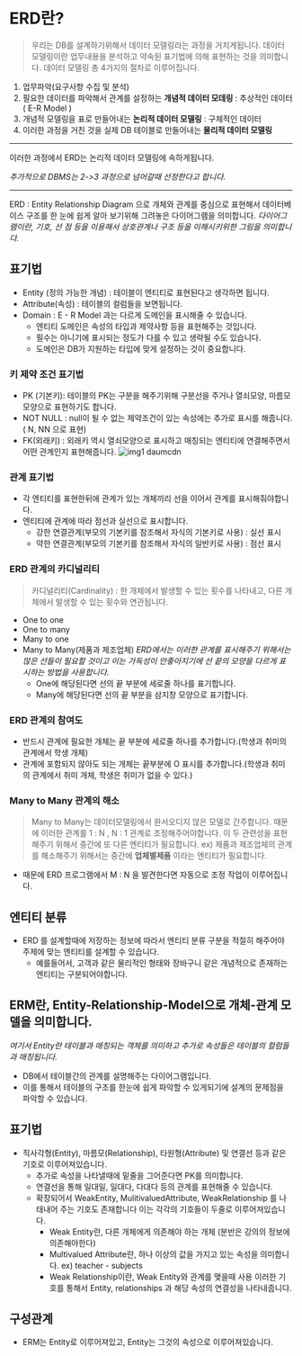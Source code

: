 # ERD란?
>우리는 DB를 설계하기위해서 데이터 모델링라는 과정을 거치게됩니다.  데이터 모델링이란 업무내용을 분석하고 약속된 표기법에 의해 표현하는 것을 의미합니다.
데이터 모델링 총 4가지의 절차로 이루어집니다.

1. 업무파악(요구사항 수집 및 분석)
2. 필요한 데이터를 파악해서 관계를 설정하는 **개념적 데이터 모데링** : 추상적인 데이터( E-R Model )
3. 개념적 모델링을 표로 만들어내는 **논리적 데이터 모델링** : 구체적인 데이터
4. 이러한 과정을 거친 것을 실제 DB 테이블로 만들어내는 **물리적 데이터 모델링**
---
이러한 과정에서 ERD는 논리적 데이터 모델링에 속하게됩니다.

_추가적으로 DBMS는 2->3 과정으로 넘어갈때 선정한다고 합니다._

---

ERD : Entity Relationship Diagram 으로 개체와 관계를 중심으로 표현해서 데이터베이스 구조를 한 눈에 쉽게 알아 보기위해 그려놓은 다이어그램을 의미합니다. 
_다이어그램이란, 기호, 선 점 등을 이용해서 상호관계나 구조 등을 이해시키위한 그림을 의미합니다._
## 표기법
- Entity (정의 가능한 개념) : 테이블이 엔티티로 표현된다고 생각하면 됩니다.
- Attribute(속성) : 테이블의 컬럼들을 보면됩니다.
- Domain : E - R Model 과는 다르게 도메인을 표시해줄 수 있습니다.
  - 엔티티 도메인은 속성의 타입과 제약사항 등을 표현해주는 것입니다.
  - 필수는 아니기에 표시되는 정도가 다를 수 있고 생략될 수도 있습니다.
  - 도메인은 DB가 지원하는 타입에 맞게 설정하는 것이 중요합니다.
### 키 제약 조건 표기법
- PK (기본키): 테이블의 PK는 구분을 해주기위해 구분선을 주거나 열쇠모양, 마름모 모양으로 표현하기도 합니다.
- NOT NULL : null이 될 수 없는 제약조건이 있는 속성에는 추가로 표시를 해줍니다.( N, NN 으로 표현)
- FK(외래키) : 외래키 역시 열쇠모양으로 표시하고 매칭되는 엔티티에 연결해주면서 어떤 관계인지 표현해줍니다.
![img1 daumcdn](https://github.com/CSSAFTUDY/CS_STUDY/assets/90709751/09a88b61-edec-4bce-8168-4ebd0971fd79)
  
### 관계 표기법
- 각 엔티티를 표현한뒤에 관계가 있는 개체끼리 선을 이어서 관계를 표시해줘야합니다.
- 엔티티에 관계에 따라 점선과 실선으로 표시합니다.
  - 강한 연결관계(부모의 기본키를 참조해서 자식의 기본키로 사용) : 실선 표시
  - 약한 연결관계(부모의 기본키를 참조해서 자식의 일반키로 사용) : 점선 표시
 ### ERD 관계의 카디널리티
>카디널리티(Cardinality) : 한 개체에서 발생할 수 있는 횟수를 나타내고, 다른 개체에서 발생할 수 있는 횟수와 연관됩니다.
- One to one 
- One to many
- Many to one
- Many to Many(제품과 제조업체)
_ERD에서는 이러한 관계를 표시해주기 위해서는 많은 선들이 필요할 것이고 이는 가독성이 안좋아지기에 선 끝의 모양을 다르게 표시하는 방법을 사용합니다._
  - One에 해당된다면 선의 끝 부분에 세로줄 하나를 표기합니다.
  - Many에 해당된다면 선의 끝 부분을 삼지창 모양으로 표기합니다.
### ERD 관계의 참여도
- 반드시 관계에 필요한 개체는 끝 부분에 세로줄 하나를 추가합니다.(학생과 취미의 관계에서 학생 개체)
- 관계에 포함되지 않아도 되는 개체는 끝부분에 O 표시를 추가합니다.(학생과 취미의 관계에서 취미 개체, 학생은 취미가 없을 수 있다.)
### Many to Many 관계의 해소
>Many to Many는  데이터모델링에서 완서오디지 않은 모델로 간주합니다. 때문에 이러한 관계를 1 : N , N : 1 관계로 조정해주어야합니다.
이 두 관련성을 표현해주기 위해서 중간에 또 다른 엔티티가 필요합니다.
ex) 제품과 제조업체의 관계를 해소해주기 위해서는 중간에 **업체별제품** 이라는 엔티티가 필요합니다.
- 때문에 ERD 프로그램에서 M : N 을 발견한다면 자동으로 조정 작업이 이루어집니다.

## 엔티티 분류
- ERD 를 설계할때에 저장하는 정보에 따라서 엔티티 분류 구분을 적절히 해주어야 주제에 맞는 엔티티를 설계할 수 있습니다.
  - 예를들어서,  고객과 같은 물리적인 형태와 장바구니 같은 개념적으로 존재하는 엔티티는 구분되어야합니다.
 





## ERM란, Entity-Relationship-Model으로 개체-관계 모델을 의미합니다.
 _여기서 Entity란 테이블과 매칭되는 객체를 의미하고 추가로 속성들은 테이블의 컬럼들과 매칭됩니다._
- DB에서 테이블간의 관계를 설명해주는 다이어그램입니다.
- 이를 통해서 테이블의 구조를 한눈에 쉽게 파악할 수 있게되기에 설계의 문제점을 파악할 수 있습니다.
## 표기법
- 직사각형(Entity), 마름모(Relationship), 타원형(Attribute) 및 연결선 등과 같은 기호로 이루어져있습니다.
  - 추가로 속성을 나타낼때에 밑줄을 그어준다면 PK를 의미합니다.
  - 연결선을 통해 일대일, 일대다, 다대다 등의 관계를 표현해줄 수 있습니다.
  - 확장되어서 WeakEntity, MulitivaluedAttribute, WeakRelationship 를 나태내어 주는 기호도 존재합니다 이는 각각의 기호들이 두줄로 이루어져있습니다.
    - Weak Entity란, 다른 개체에게 의존해야 하는 개체 (분반은 강의의 정보에 의존해야한다)
    - Multivalued Attribute란, 하나 이상의 값을 가지고 있는 속성을 의미합니다. ex) teacher - subjects
    - Weak Relationship이란, Weak Entity와 관계를 맺을때 사용
이러한 기호를 통해서 Entity, relationships 과 해당 속성의 연결성을 나타내줍니다.
## 구성관계
- ERM는 Entity로 이루어져있고, Entity는 그것의 속성으로 이루어져있습니다.


